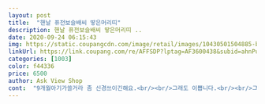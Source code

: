 ```yaml
---
layout: post 
title:  "핸날 퓨전보슬배씨 땋은머리띠" 
description: 핸날 퓨전보슬배씨 땋은머리띠 ..
date: 2020-09-24 06:15:43 
img: https://static.coupangcdn.com/image/retail/images/10430501504885-b2eb2256-39a8-4426-9d04-41741e1cd35b.jpg 
linkUrl: https://link.coupang.com/re/AFFSDP?lptag=AF3600438&subid=ahnPublicAsk&pageKey=12114946&itemId=51775615&vendorItemId=3080736935&traceid=V0-113-a22bcbc2703825fe 
categories: [1003] 
color: f44336 
price: 6500 
author: Ask View Shop 
cont:  "9개월아기가쓸거라 좀 신경쓰이긴해요.<br/><br/>그래도 이쁩니다.<br/><br/>그래도해놓으니너무이쁘고만족스러워요<br/>근데 실리콘이 너무 삐져나오게 많이발라져서<br/>급하게 필요해서 주문했어요<br/>단점은 큰애들이나 어른머리띠처럼 뽀족하게.<br/>.<br/><br/>많이해야 안떨어지니까 이해는되요.<br/><br/>머리 흘러내리지말라고 뾰족하게 나와잇는게<br/>머리띠 오래하면 아파서 싫어하는아이인데<br/>머리띠도 꼭 하고싶다고^^;;;<br/>받아보니 생각보다도 훨씬 예뻤어요<br/>샀어요 나비부분본드자국티가많이나네요<br/>아이가 11살인데 크기도 작지않았습니다<br/>아이가 고학년인데 한복입고싶다하여 부랴부랴 샀는데<br/>예뻐요.<br/><br/>예쁘네요 21개월되가는딸돌아오는설에예쁘게씌우려고<br/>있는줄은몰랏어요.<br/><br/>조금 신경쓰여요.<br/><br/>한복벗고도 잊어버리고 계속 하고있을정도로 편했나봐요^^<br/>한복이랑도 잘어울렸구요<br/>" 
---
```

